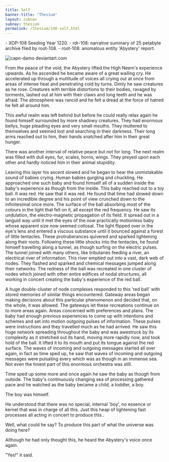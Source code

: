 ```yaml
---
title: Self
banner-title: "Thesium" 
layout: subnav 
subnav: thesium 
permalink: /thesium/140-self.html
---
```


<div class="data">
- XOP-108 Seeding Year 1220.
- rdr-108: narrative summary of 25 petabyte archive filed by root-108.  
- root-108: anomalous entity 'Abystery' report.
</div>

![capn-damo deviantart.com](https://images-wixmp-ed30a86b8c4ca887773594c2.wixmp.com/f/87157177-c2fc-4877-91ea-2841f6f9bd16/dd28gpf-8276ac78-7030-4f7d-8e09-c62cfbed6323.jpg?token=eyJ0eXAiOiJKV1QiLCJhbGciOiJIUzI1NiJ9.eyJzdWIiOiJ1cm46YXBwOjdlMGQxODg5ODIyNjQzNzNhNWYwZDQxNWVhMGQyNmUwIiwiaXNzIjoidXJuOmFwcDo3ZTBkMTg4OTgyMjY0MzczYTVmMGQ0MTVlYTBkMjZlMCIsIm9iaiI6W1t7InBhdGgiOiJcL2ZcLzg3MTU3MTc3LWMyZmMtNDg3Ny05MWVhLTI4NDFmNmY5YmQxNlwvZGQyOGdwZi04Mjc2YWM3OC03MDMwLTRmN2QtOGUwOS1jNjJjZmJlZDYzMjMuanBnIn1dXSwiYXVkIjpbInVybjpzZXJ2aWNlOmZpbGUuZG93bmxvYWQiXX0.ulM5qWHofQjYnZMVOT8BRtRquOgS5Jd4zLk-qBltlLY)

From the peace of the void, the Abystery lifted the High Neem's experience upwards. As he ascended he became aware of a great wailing cry. He accelerated up through a multitude of voices all crying out at once from areas of intense heat and penetrating cold by turns. Dimly he saw creatures as he rose. Creatures with terrible distortions to their bodies, ravaged by torments, lashed out at him with their claws and long teeth and he was afraid. The atmosphere was rancid and he felt a dread at the force of hatred he felt all around him.

This awful realm was left behind but before he could really relax again he found himself surrounded by more shadowy creatures. They had enormous bellys, huge pleading eyes and very small mouths. They muttered to themselves and seemed lost and searching in their darkness. Their long arms reached out to him, their hands snatched after him in their great hunger.

There was another interval of relative peace but not for long. The next realm was filled with dull eyes, fur, scales, horns, wings. They preyed upon each other and hardly noticed him in their animal stupidity.

Leaving this layer his ascent slowed and he began to hear the unmistakable sound of babies crying. Human babies gurgling and chuckling. He approached one such baby and found himself all of a sudden inside the baby's experience as though from the inside. This baby reached out to a toy ball. It was red. He saw that it was red. He found that time had slowed down to an incredible degree and his point of view crunched down to the infinitesimal once more. The surface of the ball absorbing most of the colours in the light that fell on it, all except the red frequency. He saw its undulation, the electro-magnetic propagation of its field. It spread out in a languid way until it met the eyes of the now practically motionless baby whose apparent size now seemed collosal. The light flipped over in the eye's lens and entered a viscous substance until it bounced against a forest of little tentacles. These protruberances quivered and sparked lightening along their roots. Following these little shocks into the tentacles, he found himself travelling along a tunnel, as though surfing on the electric pulses. The tunnel joined with many others, like tributaries feeding a river, an electrical river of information. This river emptied out into a vast, dark web of nodes. They flashed and sparked and chemical messages jumped along their networks. The redness of the ball was recreated in one cluster of nodes which joined with other entire edifices of nodal structures, all working in concert creating the baby's experience of the red ball.

A huge double-cluster of node complexes responded to this 'red ball' with stored memories of similar things encountered. Gateway areas began making decisions about this particular phenomenon and decided that, on the whole, it was allowed. The gateways let these recreations continue on to more areas again. Areas concerned with preferences and plans. The baby had enough previous experiences to come up with intentions and schemes and set into motion outgoing pulses of information. These pulses were instructions and they travelled much as he had arrived. He saw this huge network spreading throughout the baby and was awestruck by its complexity as it stretched out its hand, moving more rapidly now, and took hold of the ball. It lifted it to its mouth and put its tongue against the red surface. The waves of incoming and outgoing messages started all over again, in fact as time sped up, he saw that waves of incoming and outgoing messages were pulsating every which was as though in an immense sea. Not even the tiniest part of this enormous orchestra was still.

Time sped up some more and once again he saw the baby as though from outside. The baby's continuously changing sea of processing gathered pace and he watched as the baby became a child, a toddler, a boy.

The boy was himself.

He understood that there was no special, internal 'boy', no essence or kernel that was in charge of all this. Just this heap of lightening fast processes all acting in concert to produce this..

Well, what could he say? To produce this part of what the universe was doing here?

Although he had only thought this, he heard the Abystery's voice once again.

"Yes!" it said.
